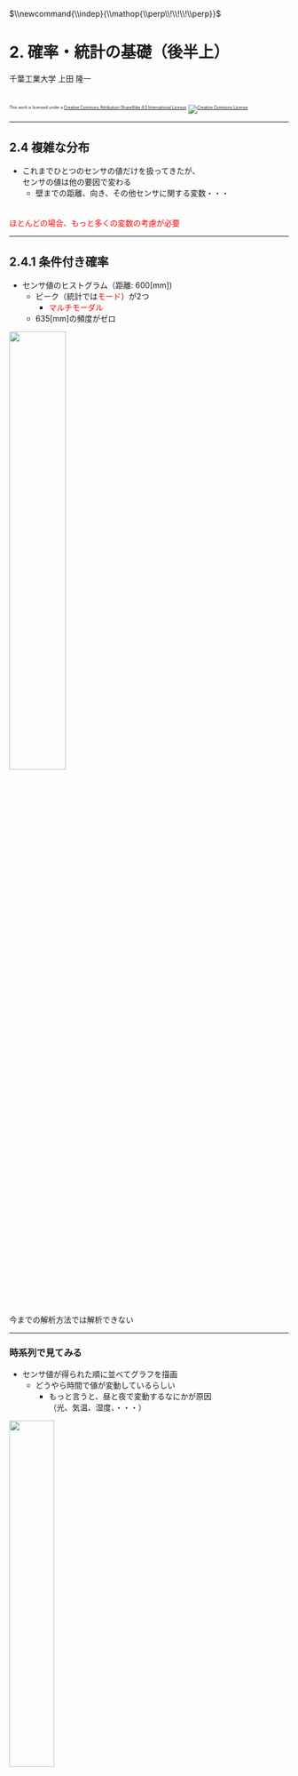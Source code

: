 $\newcommand{\V}[1]{\boldsymbol{#1}}$
$\newcommand{\jump}[1]{[\\![#1]\\!]}$
$\newcommand{\bigjump}[1]{\big[\\!\\!\big[#1\big]\\!\\!\big]}$
$\newcommand{\Bigjump}[1]{\bigg[\\!\\!\bigg[#1\bigg]\\!\\!\bigg]}$
$\\newcommand{\\indep}{\\mathop{\\perp\\!\\!\\!\\perp}}$

# 2. 確率・統計の基礎（後半上）

千葉工業大学 上田 隆一

<br />

<p style="font-size:50%">
This work is licensed under a <a rel="license" href="http://creativecommons.org/licenses/by-sa/4.0/">Creative Commons Attribution-ShareAlike 4.0 International License</a>.
<a rel="license" href="http://creativecommons.org/licenses/by-sa/4.0/">
<img alt="Creative Commons License" style="border-width:0" src="https://i.creativecommons.org/l/by-sa/4.0/88x31.png" /></a>
</p>

---

## 2.4 複雑な分布

* これまでひとつのセンサの値だけを扱ってきたが、<br />センサの値は他の要因で変わる
    * 壁までの距離、向き、その他センサに関する変数・・・ <br />　

<div style="color:red">
ほとんどの場合、もっと多くの変数の考慮が必要
</div>

---

## 2.4.1 条件付き確率


* センサ値のヒストグラム（距離: 600[<span style="text-transform:none">mm</span>])
    * ピーク（統計では<span style="color:red">モード</span>）が2つ
        * <span style="color:red">マルチモーダル</span>
    * 635[mm]の頻度がゼロ

<img width="45%" src="./figs/sensor_histgram_600.png" />

今までの解析方法では解析できない

---

### 時系列で見てみる

* センサ値が得られた順に並べてグラフを描画
    * どうやら時間で値が変動しているらしい
        * もっと言うと、昼と夜で変動するなにかが原因<br />（光、気温、湿度、・・・）

<img width="40%" src="./figs/sensor_600_time.png" />

時刻$t$が変数に

---

### 時間別のヒストグラムを作成

* 時間で<span style="color:red">条件付け</span>することでガウス分布となる
    * オレンジ: 昼の14時台
    * 青: 朝の6時台
<br />
<img width="60%" src="./figs/sensor600_6h_14h.png" />

「条件付けした分布、確率」というものがある

---

### 条件付き確率の表記

* 例えば6時台のセンサ値の確率分布を次のように表記
    * $P(z | t \in \text{6時台})$
        * $t \in \text{6時台}$: $t$が6時台の時刻の集合に含まれる
        * 「$t$が6時台と分かったので$P(z)$をより確かにできた」とも解釈可能<br />　
* 一般的な条件付き確率の表記
    * <span style="color:red">$P(y|x)$</span>: 変数$x$で条件付けられる変数$y$の分布
        * $x$が$y$に「直接」影響を与えている必要はない
            * 例: 時刻はセンサ値を変動させる直接の原因ではない<br />　
* 「$P(y|x)$は、$P(y)$に$x$という情報を加えた場合の分布」という解釈も頭に入れておきましょう

---

## 2.4.2 同時確率と<br />加法定理、乗法定理

* 今度は「時刻（時間帯）$t$で<br />センサ値が$z$となる確率」を<br />考えてみましょう
    * 二つの事象が同時に<br />起こる確率$\Rightarrow$<span style="color:red">同時確率</span>と呼ぶ<br />　
* 同時確率の表記: $P(z, t)$
    * $\sum_z \sum_t P(z, t) =  1$
    * 右図のように確率分布は2次元に
    * $P(z)$より情報が多い

<img width="40%" src="./figs/sensor_600_2d.png" />

---

### 周辺化

* $P(z)$を$P(z,t)$として見ると情報が増えた
* 逆に$t$の情報を消し去ることもできる$\Rightarrow$<span style="color:red">周辺化</span>
    * 式: <span style="color:red">確率の加法定理</span>
        * $P(z) = \sum_{-\infty}^{\infty} P(z,t)$
        * $p(z) = \int_{-\infty}^{\infty} p(z,t) dt$
            * $\sum, \int$の区別をつけたくないので$p(z) = \jump{p(z,t)}_t$と略記
    * 下図: 水平方向の確率を足すと$P(z)$に
        * この操作における$P(z)$のことを<span style="color:red">周辺分布</span>、その数値を<span style="color:red">周辺確率</span>と言う

<img width="25%" src="../figs/sensor_600_2d.png" />
$\rightarrow$
<img width="40%" src="../figs/sensor_histgram_600.png" />

---

### 同時確率と条件付き確率の関係

* $P(z,t)$をある時間帯で切り出すと$P(z|t)$と同じ形に
    * 大きさは$P(z|t)$の方が$\jump{P(z,t)}_z = $だけ小さく
    * つまり次のような関係（<span style="color:red">確率の乗法定理</span>）
        * $P(z,t) = P(z|t)$
        * $p(z,t) = p(z|t)p(t)$


<img width="30%" src="./figs/sensor_600_2d.png" />
<img width="40%" src="./figs/sensor600_6h_14h.png" />

---

### 確率の乗法定理・加法定理のまとめ

* 乗法定理
$$p(x,y) = p(x|y)p(y) = p(y|x)p(x)$$
* 加法定理（と、乗法定理を利用した期待値への変形）
$$p(x) = \jump{p(x,y)}\_y = \jump{p(x|y)p(y)}\_y = \big\langle p(x|y) \big\rangle\_{p(y)}$$

確率の計算のルールはこれしかない

---

### 補足: 3変数以上の乗法定理

* 3変数の場合
    * ひとつの変数を条件に: $p(x,y,z) = p(x,z|y)p(y)$
    * ふたつの変数を条件に: $p(x,y,z) = p(x|y,z)p(y,z)$
    * 条件付き確率で一つの変数を条件に: $p(x,y|z) = p(x|y,z)p(y|z)$
        * $p(x,y) = p(x|y)p(y)$: 隠れている条件を明記していないだけ<br />　
* それ以上に変数がある場合
    * 上の記号をベクトルにすると同様に成立


---

## 2.4.3 独立、従属、<br />条件付き独立

変数どうしの関係性を考える

---

### 独立

* 条件付き確率において、条件$y$が$x$の確率分布に<br />何も影響を与えないと次が成立
    * $p(x|y) = p(x)$
    * $y$の情報が$x$に対してなにもヒントを与えない<br />　
* 乗法定理に上の式を代入
    * $p(x,y) = p(x|y)p(y)\Longrightarrow$<span style="color:red">$p(x,y) = p(x)p(y)$</span>
    * この関係を事象$x,y$が互いに<span  style="color:red">独立</span>と表現
        * <span style="color:red">$x \indep y$</span>と表記<br />　

---

### 条件付き独立

* $z$が分かっているときに$x$に対して$y$が何も情報を与えない
    * $P(x|z) = P(x|y,z)$<br />　
* $p(x,y|z) = p(x|y,z)p(y|z)\Longrightarrow$<span style="color:red">$p(x,y|z) = p(x|z)p(y|z)$</span><br />　
* 表記: $x \indep y \ | \ z$<br />　

独立、条件付き独立ともに確率の計算で多用<br />（次のページ）

---

## 2.4.4 確率分布の性質を<br />利用した計算

* 例題1: $\int_\{\V\{z\} \in \{\mathbb{R}\}^2\} p(\V\{z\})\\{f(x) + \alpha g(y)\\} d\V\{z\}$
    * $\V{z} = (x \ y)^\top, x \indep y, x \in \mathbb{R},  y \in \mathbb{R}$とする<br />　
* 確率の性質だけで式展開可能
    * 上式 $= \big\langle f(x) + \alpha g(y) \big\rangle_{p(\V{z})}$<br />
	$ = \big\langle f(x) \big\rangle_{p(\V{z})} +\alpha \big\langle g(y) \big\rangle_{p(\V{z})}  \qquad\qquad$（期待値の線形性から）<br />
	$ =\big\langle f(x) \big\rangle_{p(x)p(y)} +\alpha \big\langle g(y) \big\rangle_{p(x)p(y)} \quad\ $（$x$と$y$が独立）<br />
	$ =\big\langle f(x) \big\rangle_{p(x)} +\alpha \big\langle g(y) \big\rangle_{p(y)}  \qquad\qquad$（$f$と$y$、$g$と$x$が無関係）<br />

---

### もう一つ計算

* 例題2: $\int_\mathcal{\V{z} \in \mathbb{R}^2} p(\V{z})f(x)g(y) d\V{z}$
    * $\V{z} = (x \ y)^\top, x \indep y, x \in \mathbb{R},  y \in \mathbb{R}$とする<br />　
* $x,y$に関する期待値の積にできる
    * <span style="font-size:90%">上式$ = \int_\mathcal{\mathbb{R}} \int_\mathcal{\mathbb{R}} p(x)p(y)f(x)g(y) dy dx$
$ = \int_\mathcal{\mathbb{R}} p(x) \int_\mathcal{\mathbb{R}} p(y)f(x)g(y) dy dx$
$ = \int_\mathcal{\mathbb{R}} p(x) \big\langle f(x)g(y) \big\rangle_{p(y)} dx$
$ = \big\langle \langle f(x) g(y) \rangle_{p(y)} \big\rangle_{p(x)}$
$ = \big\langle f(x) \langle g(y) \rangle_{p(y)} \big\rangle_{p(x)}$
$ = \big\langle g(y) \rangle_{p(y)} \langle f(x) \big\rangle_{p(x)}$</span><br />　
* 結果から得られる関係
    * <span style="font-size:70%">$\big\langle g(y) \big\rangle_{p(y)} \big\langle f(x) \big\rangle_{p(x)} = \big\langle \langle f(x)g(y) \rangle_{p(x)} \big\rangle_{p(y)}$ $= \big\langle \langle f(x)g(y) \rangle_{p(y)} \big\rangle_{p(x)} = \big\langle f(x)g(y) \big\rangle_{p(x)p(y)} $</span>

---

## 2.4.5 ベイズの定理

* 乗法定理: $p(z,t) = p(z|t)p(t) = p(t|z)p(z)$から導出
* 中辺、右辺から<span style="color:red">$$p(z|t) = \dfrac{p(t|z)p(z)}{p(t)} = \eta p(t|z)p(z)$$</span>となる
    * $\eta$: 正規化定数
        * $\jump{p(z|t)}_t=1$とするための調整の定数
    * 意味: $t$と$p(t|z)$が分かると、$p(z)$が$p(z|t)$まで確かになる
        * $p(t|z)$: $z$がどの時間帯で得られやすいか

---

### ベイズの定理からの簡単な推定

* 例題: $z_1 = 630, z_2 = 632, z_3 = 636$と<br />センサ値が入った時間帯を推定したい
* 解き方
    1. 各時間帯の$P(z|t)$をセンサ値から計算
        * ヒストグラムから計算可能
    2. ベイズの定理から
        * $P(t | z_1, z_2, z_3) = \eta P(z_1, z_2, z_3 | t) P(t)$
    3. センサの値がその時間帯内で<br />互いに独立していると仮定
        * 上式$= \eta P(z_1|t)P(z_2|t)P(z_3|t)P(t)$
            * 条件付き独立の事象の性質から
            * <span style="color:red">$P(z|t)$を使うと$P(t | z_1, z_2, z_3)$が計算可能</span>

<img width="30%" src="./figs/sensor_600_2d.png" />

---

### 推定結果

<img width="50%" src="./figs/time_estimation.png" /><br />

* 明け方〜午前に得られたセンサ値である可能性が高い
    * 正解: 5時台
* 注意: 必ず当たるわけではない
    * 確率0でない時間帯には可能性がある

---

## 2.5 多次元のガウス分布

---

## 2.5.1 2次元のガウス分布の<br />当てはめ


* 右: 700[mm], 12〜16時台の<br />光センサとLiDARの値の分布
    * それぞれ$x,y$と表して<br />$\V{z} = (x \ y)^T$を考える
    * $P(\V{z})= P(x,y)$は<br />どちらの変数を周辺化しても<br />ガウス分布に当てはまりがよい

<img width="30%" src="./figs/lidar_light_700.png" />

同時確率分布$P(\V{z})$はどんな数式で表現できるか？

---

### 多次元のガウス分布

* 次のような確率密度関数（$n$次元ガウス分布）を作ると、どの変数を残して周辺化してもガウス分布に
    * $$\mathcal{N}(\boldsymbol{z} | \boldsymbol{\mu}, \Sigma) = \frac{1}{(2\pi)^{\frac{n}{2}}\sqrt{|\Sigma|}} \exp \left\\{-\frac{1}{2}(\boldsymbol{z}-\boldsymbol{\mu})^T\Sigma^{-1}(\boldsymbol{z}-\boldsymbol{\mu})\right\\}$$
    $$ = \eta \exp \left\\{-\frac{1}{2}(\boldsymbol{z}-\boldsymbol{\mu})^T\Sigma^{-1}(\boldsymbol{z}-\boldsymbol{\mu})\right\\}$$
        * $\boldsymbol{\mu}$: 中心（$n$次元）
        * $\Sigma$: <span style="color:red">共分散行列</span>（$n \times n$対称行列）
    * 形状: 前のスライドの分布のように、等高線を引くと楕円に

共分散行列って何？

---

### 共分散行列

* 2次元の場合、次のような行列
    * $\Sigma = \begin{pmatrix}\sigma_x^2 & \sigma_{xy} \\\\ \sigma_{xy} & \sigma_y^2\end{pmatrix}$
        * $\sigma_x^2, \sigma_y^2$: $x, y$の分散、$\sigma_{xy}$: <span style="color:red">共分散</span><br />　
* $\sigma_{xy} = \frac{1}{N}\sum_{i=0}^{N-1}(x_i-\mu_x)(y_i-\mu_y)$
    * なんなのかはあとで

イメージが難しいので<br />センサ値から作って理解しましょう

---

### 2次元ガウス分布の当てはめ

* 光センサ、LiDARのセンサ値を2次元ガウス分布に
    * $\boldsymbol{\mu} =$<span style="font-size:80%">$ \frac{1}{N}\sum_{i=0}^{N-1} \boldsymbol{z}_i = (19.9 \ 729.3)^T$</span>
    * $\Sigma =$<span style="font-size:80%">$ \begin{pmatrix}\sigma_x^2 & \sigma_{xy} \\\\ \sigma_{xy} & \sigma_y^2\end{pmatrix} = \begin{pmatrix}42.1 & -0.3 \\\\ -0.3 & 17.7\end{pmatrix}$</span>

<img width="30%" src="./figs/lidar_light_700.png" />
$\rightarrow$
<img width="40%" src="./figs/2d_gauss.png" />

---

## 2.5.2 共分散の意味

* 式（再掲）
    * $\sigma_{xy} = \frac{1}{N}\sum_{i=0}^{N-1}(x_i-\mu_x)(y_i-\mu_y)$
        * $x_i -\mu_x$と$y_i -\mu_y$の符号の多くが<br />一致していると正、不一致だと負に<br />　
* 共分散が正、負になると<br />楕円が傾く（図）
    * 左: $\sigma_{xy}=25\sqrt{3}$
    * 右: $\sigma_{xy}=-25\sqrt{3}$<br />
     （どちらも$\sigma_x^2 = 100, \sigma_y^2 = 50$）

<img width="35%" src="./figs/2d_gausses.png" />

$x$が大きいと$y$が大きく/小さくなりやすいという<br />傾向を示す

---

### 例

* 左: 距離200[mm]のときの光センサとLiDARのセンサ値
    * 光センサの値が大きいとLiDARの値が小さい傾向あり
        * （ちょっと形が悪いので例としては良くない）
    * 共分散を計算すると$\sigma_{xy} = -13.4$（負の値）<br />　
* 右: ガウス分布に（むりやり）当てはめて描画したもの
    * 右下がりに傾く

<img width="30%" src="./figs/sensor_2d_200.png" />
<img width="35%" src="./figs/gauss_2d_200.png" />

---

## 2.5.3 共分散行列と誤差楕円

* 2次元ガウス分布について、次のように描画してみる
    * ガウス分布の等高線を描画
    * 共分散行列の固有値、固有ベクトルを計算
    * 固有値に比例した長さで固有ベクトルを描画

<img width="45%" src="./figs/eigen_vectors.png" />

---

### 共分散行列の意味

* 共分散行列は対角行列を回転行列で挟んだ形にできる
    * 左のガウス分布:
        * $\Sigma = \begin{pmatrix} 100 & 25\sqrt{3} \\\\ 25\sqrt{3} & 50 \end{pmatrix} =         R_{\pi/6} \begin{pmatrix} 125 & 0 \\\\ 0 & 25 \end{pmatrix} R_{\pi/6}^{-1}$
    * 右のガウス分布:
        * $\Sigma = \begin{pmatrix} 100 & -25\sqrt{3} \\\\ -25\sqrt{3} & 50 \end{pmatrix} =         R_{-\pi/6} \begin{pmatrix} 125 & 0 \\\\ 0 & 25 \end{pmatrix} R_{-\pi/6}^{-1}$
<img width="40%" src="../figs/2d_gausses.png" />
    * 対角行列は長軸、短軸の長さの2乗を表す（固有値）
    * 回転行列は固有ベクトルの組み合わせ

---

### 補足

* 情報行列
